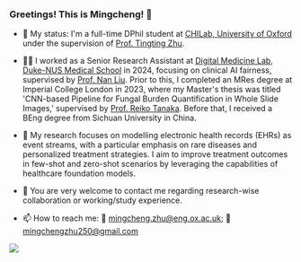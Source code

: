 ### Greetings! This is Mingcheng! 👋
- :office: My status: I'm a full-time DPhil student at [CHILab, University of Oxford](https://eng.ox.ac.uk/chi/) under the supervision of [Prof. Tingting Zhu](https://eng.ox.ac.uk/people/tingting-zhu/).
  
- :man_student: I worked as a Senior Research Assistant at [Digital Medicine Lab, Duke-NUS Medical School](https://blog.nus.edu.sg/liunan/) in 2024, focusing on clinical AI fairness, supervised by [Prof. Nan Liu](https://www.duke-nus.edu.sg/directory/detail/liu-nan). Prior to this, I completed an MRes degree at Imperial College London in 2023, where my Master's thesis was titled 'CNN-based Pipeline for Fungal Burden Quantification in Whole Slide Images,' supervised by [Prof. Reiko Tanaka](https://www.imperial.ac.uk/people/r.tanaka). Before that, I received a BEng degree from Sichuan University in China.
  
- 🌱 My research focuses on modelling electronic health records (EHRs) as event streams, with a particular emphasis on rare diseases and personalized treatment strategies. I aim to improve treatment outcomes in few-shot and zero-shot scenarios by leveraging the capabilities of healthcare foundation models.
  
- 💬 You are very welcome to contact me regarding research-wise collaboration or working/study experience.
  
- :mailbox: How to reach me: :email: mingcheng.zhu@eng.ox.ac.uk; :email: mingchengzhu250@gmail.com

![](https://github-readme-stats.vercel.app/api?username=JasonZuu)
